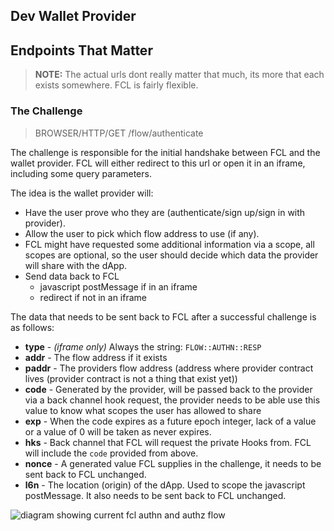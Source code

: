 ## Dev Wallet Provider

## Endpoints That Matter

> **NOTE:** The actual urls dont really matter that much, its more that each exists somewhere. FCL is fairly flexible.

### The Challenge

> BROWSER/HTTP/GET /flow/authenticate

The challenge is responsible for the initial handshake between FCL and the wallet provider. FCL will either redirect to this url or open it in an iframe, including some query parameters.

The idea is the wallet provider will:

- Have the user prove who they are (authenticate/sign up/sign in with provider).
- Allow the user to pick which flow address to use (if any).
- FCL might have requested some additional information via a scope, all scopes are optional, so the user should decide which data the provider will share with the dApp.
- Send data back to FCL
  - javascript postMessage if in an iframe
  - redirect if not in an iframe

The data that needs to be sent back to FCL after a successful challenge is as follows:

- **type** - _(iframe only)_ Always the string: `FLOW::AUTHN::RESP`
- **addr** - The flow address if it exists
- **paddr** - The providers flow address (address where provider contract lives (provider contract is not a thing that exist yet))
- **code** - Generated by the provider, will be passed back to the provider via a back channel hook request, the provider needs to be able use this value to know what scopes the user has allowed to share
- **exp** - When the code expires as a future epoch integer, lack of a value or a value of 0 will be taken as never expires.
- **hks** - Back channel that FCL will request the private Hooks from. FCL will include the `code` provided from above.
- **nonce** - A generated value FCL supplies in the challenge, it needs to be sent back to FCL unchanged.
- **l6n** - The location (origin) of the dApp. Used to scope the javascript postMessage. It also needs to be sent back to FCL unchanged.

![diagram showing current fcl authn and authz flow](./assets/fcl-ars-auth-v3.1.png)
